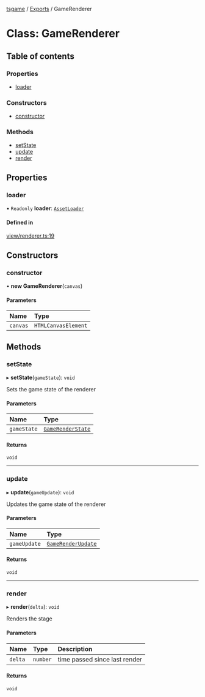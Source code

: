 [tsgame](../README.md) / [Exports](../modules.md) / GameRenderer

# Class: GameRenderer

## Table of contents

### Properties

- [loader](GameRenderer.md#loader)

### Constructors

- [constructor](GameRenderer.md#constructor)

### Methods

- [setState](GameRenderer.md#setstate)
- [update](GameRenderer.md#update)
- [render](GameRenderer.md#render)

## Properties

### loader

• `Readonly` **loader**: [`AssetLoader`](AssetLoader.md)

#### Defined in

[view/renderer.ts:19](https://github.com/ashleycheung/tsgame/blob/0573a5b/src/view/renderer.ts#L19)

## Constructors

### constructor

• **new GameRenderer**(`canvas`)

#### Parameters

| Name | Type |
| :------ | :------ |
| `canvas` | `HTMLCanvasElement` |

## Methods

### setState

▸ **setState**(`gameState`): `void`

Sets the game state of the renderer

#### Parameters

| Name | Type |
| :------ | :------ |
| `gameState` | [`GameRenderState`](../interfaces/GameRenderState.md) |

#### Returns

`void`

___

### update

▸ **update**(`gameUpdate`): `void`

Updates the game state of the renderer

#### Parameters

| Name | Type |
| :------ | :------ |
| `gameUpdate` | [`GameRenderUpdate`](../interfaces/GameRenderUpdate.md) |

#### Returns

`void`

___

### render

▸ **render**(`delta`): `void`

Renders the stage

#### Parameters

| Name | Type | Description |
| :------ | :------ | :------ |
| `delta` | `number` | time passed since last render |

#### Returns

`void`
